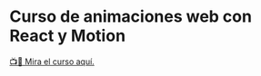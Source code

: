 # Curso de animaciones web con React y Motion

[📺👀 Mira el curso aquí.](https://animaciones.fixtergeek.com/)
